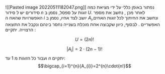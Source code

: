 ![[Pasted image 20220511182047.png]]
נפתור באופן כללי על ידי מציאת כמה סידורים יש ל סידור $n$ זוגות על ספסל, נסמן ב $U$. לאחר מכן , נחשב את מספר האפשרויות שהאח ה $i$ יושב לצד אחיו, נסמן ב $A_i$,ונחשב את החיתוך לכל זוגות האחים האפשריים . לבסוף, כיוון שקבוצה אחת מוכלת בשנייה נחסר בינהם ונקבל את התוצאה הרצוייה.
יתקיים : 

$$U=(2n)!$$

$$|A_i|=2\cdot(2n-1)!$$
ועבור כל הזוגות מ $1$ עד $n$ יתקיים: 
$$\bigcap_{i=1}^{n}{A_{i}}=2^{n}\cdot{n!}$$
